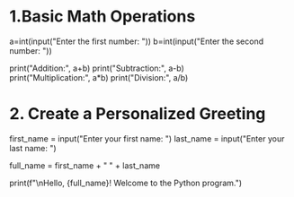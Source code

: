 # 1.Basic Math Operations
a=int(input("Enter the first number: "))
b=int(input("Enter the second number: "))

print("Addition:", a+b)
print("Subtraction:", a-b)  
print("Multiplication:", a*b)
print("Division:", a/b)

# 2. Create a Personalized Greeting


first_name = input("Enter your first name: ")
last_name = input("Enter your last name: ")

full_name = first_name + " " + last_name

print(f"\nHello, {full_name}! Welcome to the Python program.")

